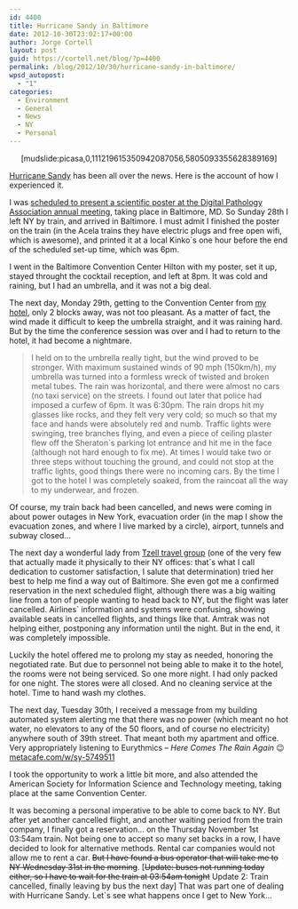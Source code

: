 ```yaml
---
id: 4400
title: Hurricane Sandy in Baltimore
date: 2012-10-30T23:02:17+00:00
author: Jorge Cortell
layout: post
guid: https://cortell.net/blog/?p=4400
permalink: /blog/2012/10/30/hurricane-sandy-in-baltimore/
wpsd_autopost:
  - "1"
categories:
  - Environment
  - General
  - News
  - NY
  - Personal
---
```

<p style="text-align: center">
  [mudslide:picasa,0,111219615350942087056,5805093355628389169]
</p>

<p style="text-align: left">
  <a title="https://earthobservatory.nasa.gov/NaturalHazards/view.php?id=79561" href="https://earthobservatory.nasa.gov/NaturalHazards/view.php?id=79561" target="_blank">Hurricane Sandy</a> has been all over the news. Here is the account of how I experienced it.
</p>

<p style="text-align: left">
  I was <a title="https://digitalpathologyassociation.org/poster-presenters" href="https://digitalpathologyassociation.org/poster-presenters" target="_blank">scheduled to present a scientific poster at the Digital Pathology Association annual meeting</a>, taking place in Baltimore, MD. So Sunday 28th I left NY by train, and arrived in Baltimore. I must admit I finished the poster on the train (in the Acela trains they have electric plugs and free open wifi, which is awesome), and printed it at a local Kinko`s one hour before the end of the scheduled set-up time, which was 6pm.
</p>

<p style="text-align: left">
  I went in the Baltimore Convention Center Hilton with my poster, set it up, stayed throught the cocktail reception, and left at 8pm. It was cold and raining, but I had an umbrella, and it was not a big deal.
</p>

<p style="text-align: left">
  The next day, Monday 29th, getting to the Convention Center from <a title="https://www.radisson.com/baltimore-hotel-md-21201/mdbalhar/home" href="https://www.radisson.com/baltimore-hotel-md-21201/mdbalhar/home" target="_blank">my hotel</a>, only 2 blocks away, was not too pleasant. As a matter of fact, the wind made it difficult to keep the umbrella straight, and it was raining hard. But by the time the conference session was over and I had to return to the hotel, it had become a nightmare.
</p>

> <p style="text-align: left">
>   I held on to the umbrella really tight, but the wind proved to be stronger. With maximum sustained winds of 90 mph (150km/h), my umbrella was turned into a formless wreck of twisted and broken metal tubes. The rain was horizontal, and there were almost no cars (no taxi service) on the streets. I found out later that police had imposed a curfew of 6pm. It was 6:30pm. The rain drops hit my glasses like rocks, and they felt very very cold; so much so that my face and hands were absolutely red and numb. Traffic lights were swinging, tree branches flying, and even a piece of ceiling plaster flew off the Sheraton`s parking lot entrance and hit me in the face (although not hard enough to fix me). At times I would take two or three steps without touching the ground, and could not stop at the traffic lights, good things there were no incoming cars. By the time I got to the hotel I was completely soaked, from the raincoat all the way to my underwear, and frozen.
> </p>

<p style="text-align: left">
  Of course, my train back had been cancelled, and news were coming in about power outages in New York, evacuation order (in the map I show the evacuation zones, and where I live marked by a circle), airport, tunnels and subway closed...
</p>

<p style="text-align: left">
  The next day a wonderful lady from <a title="https://www.tzell.com/tzell/index.htm" href="https://www.tzell.com/tzell/index.htm" target="_blank">Tzell travel group</a> (one of the very few that actually made it physically to their NY offices: that`s what I call dedication to customer satisfaction, I salute that determination) tried her best to help me find a way out of Baltimore. She even got me a confirmed reservation in the next scheduled flight, although there was a big waiting line from a ton of people wanting to head back to NY, but the flight was later cancelled. Airlines` information and systems were confusing, showing available seats in cancelled flights, and things like that. Amtrak was not helping either, postponing any information until the night. But in the end, it was completely impossible.
</p>

<p style="text-align: left">
  Luckily the hotel offered me to prolong my stay as needed, honoring the negotiated rate. But due to personnel not being able to make it to the hotel, the rooms were not being serviced. So one more night. I had only packed for one night. The stores were all closed. And no cleaning service at the hotel. Time to hand wash my clothes.
</p>

<p style="text-align: left">
  The next day, Tuesday 30th, I received a message from my building automated system alerting me that there was no power (which meant no hot water, no elevators to any of the 50 floors, and of course no electricity) anywhere south of 39th street. That meant both my apartment and office. Very appropriately listening to Eurythmics – <em>Here Comes The Rain Again</em> 😉 <a href="https://www.metacafe.com/w/sy-5749511"> metacafe.com/w/sy-5749511</a>
</p>

<p style="text-align: left">
  I took the opportunity to work a little bit more, and also attended the American Society for Information Science and Technology meeting, taking place at the same Convention Center.
</p>

<p style="text-align: left">
  It was becoming a personal imperative to be able to come back to NY. But after yet another cancelled flight, and another waiting period from the train company, I finally got a reservation... on the Thursday November 1st 03:54am train. Not being one to accept so many set backs in a row, I have decided to look for alternative methods. Rental car companies would not allow me to rent a car. <del>But I have found a bus operator that will take me to NY Wednesday 31st in the morning</del>. [<del>Update: buses not running today either, so I have to wait for the train at 03:54am tonight</del> Update 2: Train cancelled, finally leaving by bus the next day] That was part one of dealing with Hurricane Sandy. Let`s see what happens once I get to New York...
</p>